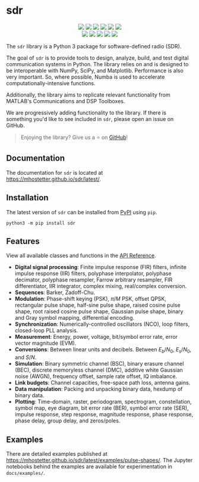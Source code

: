 # sdr

<div align=center>
  <a href="https://pypi.org/project/sdr"><img src="https://img.shields.io/pypi/v/sdr"></a>
  <a href="https://pypi.org/project/sdr"><img src="https://img.shields.io/pypi/pyversions/sdr"></a>
  <a href="https://pypi.org/project/sdr"><img src="https://img.shields.io/pypi/wheel/sdr"></a>
  <a href="https://pypistats.org/packages/sdr"><img src="https://img.shields.io/pypi/dm/sdr"></a>
  <a href="https://pypi.org/project/sdr"><img src="https://img.shields.io/pypi/l/sdr"></a>
  <a href="https://twitter.com/sdr_py"><img src="https://img.shields.io/static/v1?label=follow&message=@sdr_py&color=blue&logo=twitter"></a>
</div>

<div align=center>
  <a href="https://github.com/mhostetter/sdr/actions/workflows/docs.yaml"><img src="https://github.com/mhostetter/sdr/actions/workflows/docs.yaml/badge.svg"></a>
  <a href="https://github.com/mhostetter/sdr/actions/workflows/lint.yaml"><img src="https://github.com/mhostetter/sdr/actions/workflows/lint.yaml/badge.svg"></a>
  <a href="https://github.com/mhostetter/sdr/actions/workflows/build.yaml"><img src="https://github.com/mhostetter/sdr/actions/workflows/build.yaml/badge.svg"></a>
  <a href="https://github.com/mhostetter/sdr/actions/workflows/test.yaml"><img src="https://github.com/mhostetter/sdr/actions/workflows/test.yaml/badge.svg"></a>
  <a href="https://codecov.io/gh/mhostetter/sdr"><img src="https://codecov.io/gh/mhostetter/sdr/branch/main/graph/badge.svg?token=3FJML79ZUK"></a>
</div>

The `sdr` library is a Python 3 package for software-defined radio (SDR).

The goal of `sdr` is to provide tools to design, analyze, build, and test digital communication systems
in Python. The library relies on and is designed to be interoperable with NumPy, SciPy, and Matplotlib.
Performance is also very important. So, where possible, Numba is used to accelerate computationally-intensive
functions.

Additionally, the library aims to replicate relevant functionality from MATLAB's Communications and
DSP Toolboxes.

We are progressively adding functionality to the library. If there is something you'd like to see included
in `sdr`, please open an issue on GitHub.

> Enjoying the library? Give us a :star: on [GitHub](https://github.com/mhostetter/sdr)!

## Documentation

The documentation for `sdr` is located at <https://mhostetter.github.io/sdr/latest/>.

## Installation

The latest version of `sdr` can be installed from [PyPI](https://pypi.org/project/sdr/) using `pip`.

```console
python3 -m pip install sdr
```

## Features

View all available classes and functions in the [API Reference](https://mhostetter.github.io/sdr/latest/api/dsp/).

- **Digital signal processing**: Finite impulse response (FIR) filters, infinite impulse response (IIR) filters,
  polyphase interpolator, polyphase decimator, polyphase resampler, Farrow arbitrary resampler,
  FIR differentiator, IIR integrator, complex mixing, real/complex conversion.
- **Sequences**: Barker, Zadoff-Chu.
- **Modulation**: Phase-shift keying (PSK), $\pi/M$ PSK, offset QPSK, rectangular pulse shape, half-sine pulse shape,
  raised cosine pulse shape, root raised cosine pulse shape, Gaussian pulse shape, binary and Gray symbol mapping,
  differential encoding.
- **Synchronization**: Numerically-controlled oscillators (NCO), loop filters, closed-loop PLL analysis.
- **Measurement**: Energy, power, voltage, bit/symbol error rate, error vector magnitude (EVM).
- **Conversions**: Between linear units and decibels. Between $E_b/N_0$, $E_s/N_0$, and $S/N$.
- **Simulation**: Binary symmetric channel (BSC), binary erasure channel (BEC), discrete memoryless channel (DMC),
  additive white Gaussian noise (AWGN), frequency offset, sample rate offset, IQ imbalance.
- **Link budgets**: Channel capacities, free-space path loss, antenna gains.
- **Data manipulation**: Packing and unpacking binary data, hexdump of binary data.
- **Plotting**: Time-domain, raster, periodogram, spectrogram, constellation, symbol map, eye diagram,
  bit error rate (BER), symbol error rate (SER), impulse response, step response, magnitude response, phase response,
  phase delay, group delay, and zeros/poles.

## Examples

There are detailed examples published at <https://mhostetter.github.io/sdr/latest/examples/pulse-shapes/>.
The Jupyter notebooks behind the examples are available for experimentation in `docs/examples/`.
